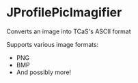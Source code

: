 # JProfilePicImagifier
Converts an image into TCaS's ASCII format

Supports various image formats:
 - PNG
 - BMP
 - And possibly more!
 
